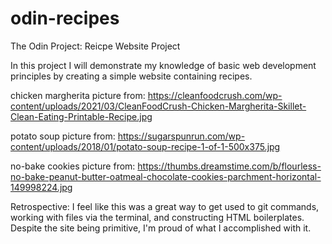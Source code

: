 # odin-recipes
The Odin Project: Reicpe Website Project

In this project I will demonstrate my knowledge of basic web development
principles by creating a simple website containing recipes.

chicken margherita picture from: https://cleanfoodcrush.com/wp-content/uploads/2021/03/CleanFoodCrush-Chicken-Margherita-Skillet-Clean-Eating-Printable-Recipe.jpg  

potato soup picture from: https://sugarspunrun.com/wp-content/uploads/2018/01/potato-soup-recipe-1-of-1-500x375.jpg  

no-bake cookies picture from: https://thumbs.dreamstime.com/b/flourless-no-bake-peanut-butter-oatmeal-chocolate-cookies-parchment-horizontal-149998224.jpg  

Retrospective: I feel like this was a great way to get used to git commands, working with files via the terminal, and constructing HTML boilerplates. Despite the site being primitive, I'm proud of what I accomplished with it.